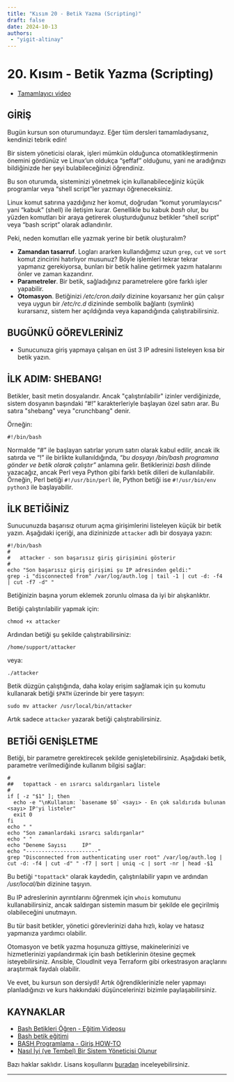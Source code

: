 ```yaml
---
title: "Kısım 20 - Betik Yazma (Scripting)"
draft: false
date: 2024-10-13
authors:
 - "yigit-altinay"
---
```


# 20. Kısım - Betik Yazma (Scripting)

* [Tamamlayıcı video](https://youtu.be/G7GyMuyauVk)

## GİRİŞ

Bugün kursun son oturumundayız. Eğer tüm dersleri tamamladıysanız, kendinizi tebrik edin!

Bir sistem yöneticisi olarak, işleri mümkün olduğunca otomatikleştirmenin önemini gördünüz ve Linux’un oldukça “şeffaf” olduğunu, yani ne aradığınızı bildiğinizde her şeyi bulabileceğinizi öğrendiniz.

Bu son oturumda, sisteminizi yönetmek için kullanabileceğiniz küçük programlar veya “shell script”ler yazmayı öğreneceksiniz.

Linux komut satırına yazdığınız her komut, doğrudan “komut yorumlayıcısı” yani “kabuk” (shell) ile iletişim kurar. Genellikle bu kabuk _bash_ olur, bu yüzden komutları bir araya getirerek oluşturduğunuz betikler “shell script” veya “bash script” olarak adlandırılır.

Peki, neden komutları elle yazmak yerine bir betik oluşturalım?

* **Zamandan tasarruf**. Logları ararken kullandığımız uzun `grep`, `cut` ve `sort` komut zincirini hatırlıyor musunuz? Böyle işlemleri tekrar tekrar yapmanız gerekiyorsa, bunları bir betik haline getirmek yazım hatalarını önler ve zaman kazandırır.
* **Parametreler**. Bir betik, sağladığınız parametrelere göre farklı işler yapabilir.
* **Otomasyon**. Betiğinizi _/etc/cron.daily_ dizinine koyarsanız her gün çalışır veya uygun bir _/etc/rc.d_ dizininde sembolik bağlantı (symlink) kurarsanız, sistem her açıldığında veya kapandığında çalıştırabilirsiniz.

## BUGÜNKÜ GÖREVLERİNİZ

* Sunucunuza giriş yapmaya çalışan en üst 3 IP adresini listeleyen kısa bir betik yazın.

## İLK ADIM: SHEBANG!

Betikler, basit metin dosyalarıdır. Ancak "çalıştırılabilir" izinler verdiğinizde, sistem dosyanın başındaki “#!” karakterleriyle başlayan özel satırı arar. Bu satıra "shebang" veya "crunchbang" denir.

Örneğin:

```
#!/bin/bash
```

Normalde “#” ile başlayan satırlar yorum satırı olarak kabul edilir, ancak ilk satırda ve “!” ile birlikte kullanıldığında, _“bu dosyayı /bin/bash programına gönder ve betik olarak çalıştır”_ anlamına gelir. Betiklerinizi _bash_ dilinde yazacağız, ancak Perl veya Python gibi farklı betik dilleri de kullanılabilir. Örneğin, Perl betiği `#!/usr/bin/perl` ile, Python betiği ise `#!/usr/bin/env python3` ile başlayabilir.

## İLK BETİĞİNİZ

Sunucunuzda başarısız oturum açma girişimlerini listeleyen küçük bir betik yazın. Aşağıdaki içeriği, ana dizininizde `attacker` adlı bir dosyaya yazın:

```
#!/bin/bash
#
#   attacker - son başarısız giriş girişimini gösterir
#
echo "Son başarısız giriş girişimi şu IP adresinden geldi:"
grep -i "disconnected from" /var/log/auth.log | tail -1 | cut -d: -f4 | cut -f7 -d" "
```

Betiğinizin başına yorum eklemek zorunlu olmasa da iyi bir alışkanlıktır.

Betiği çalıştırılabilir yapmak için:

```
chmod +x attacker
```

Ardından betiği şu şekilde çalıştırabilirsiniz:

```
/home/support/attacker
```

veya:

```
./attacker
```

Betik düzgün çalıştığında, daha kolay erişim sağlamak için şu komutu kullanarak betiği `$PATH` üzerinde bir yere taşıyın:

```
sudo mv attacker /usr/local/bin/attacker
```

Artık sadece `attacker` yazarak betiği çalıştırabilirsiniz.

## BETİĞİ GENİŞLETME

Betiği, bir parametre gerektirecek şekilde genişletebilirsiniz. Aşağıdaki betik, parametre verilmediğinde kullanım bilgisi sağlar:

```
#
##   topattack - en ısrarcı saldırganları listele
#
if [ -z "$1" ]; then
  echo -e "\nKullanım: `basename $0` <sayı> - En çok saldırıda bulunan <sayı> IP'yi listeler"
  exit 0
fi
echo " "
echo "Son zamanlardaki ısrarcı saldırganlar"
echo " "
echo "Deneme Sayısı     IP"
echo "-----------------------"
grep "Disconnected from authenticating user root" /var/log/auth.log | cut -d: -f4 | cut -d" " -f7 | sort | uniq -c | sort -nr | head -$1
```

Bu betiği `"topattack"` olarak kaydedin, çalıştırılabilir yapın ve ardından _/usr/local/bin_ dizinine taşıyın. 

Bu IP adreslerinin ayrıntılarını öğrenmek için `whois` komutunu kullanabilirsiniz, ancak saldırgan sistemin masum bir şekilde ele geçirilmiş olabileceğini unutmayın.

Bu tür basit betikler, yönetici görevlerinizi daha hızlı, kolay ve hatasız yapmanıza yardımcı olabilir.

Otomasyon ve betik yazma hoşunuza gittiyse, makinelerinizi ve hizmetlerinizi yapılandırmak için bash betiklerinin ötesine geçmek isteyebilirsiniz. Ansible, CloudInit veya Terraform gibi orkestrasyon araçlarını araştırmak faydalı olabilir.

Ve evet, bu kursun son dersiydi! Artık öğrendiklerinizle neler yapmayı planladığınızı ve kurs hakkındaki düşüncelerinizi bizimle paylaşabilirsiniz.

## KAYNAKLAR

* [Bash Betikleri Öğren - Eğitim Videosu](http://www.youtube.com/watch?v=QGvvJO5UIs4)  
* [Bash betik eğitimi](http://linuxconfig.org/Bash_scripting_Tutorial)  
* [BASH Programlama - Giriş HOW-TO](http://tldp.org/HOWTO/Bash-Prog-Intro-HOWTO.html)  
* [Nasıl İyi (ve Tembel) Bir Sistem Yöneticisi Olunur](http://www.linuxjournal.com/content/how-be-good-and-lazy-system-administrator)

Bazı haklar saklıdır. Lisans koşullarını [buradan](https://github.com/livialima/linuxupskillchallenge/blob/master/LICENSE) inceleyebilirsiniz.

---

